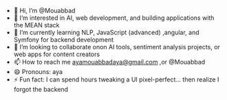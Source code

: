- 👋 Hi, I’m @Mouabbad
- 👀 I’m interested in AI, web development, and building applications with the MEAN stack
- 🌱 I’m currently learning  NLP, JavaScript (advanced) ,angular, and Symfony for backend development
- 💞️ I’m looking to collaborate onon AI tools, sentiment analysis projects, or web apps for content creators
- 📫 How to reach me ayamouabbadaya@gmail.com ,or @Mouabbad 
- 😄 Pronouns: aya
- ⚡ Fun fact: I can spend hours tweaking a UI pixel-perfect... then realize I forgot the backend

<!---
Mouabbad/Mouabbad is a ✨ special ✨ repository because its `README.md` (this file) appears on your GitHub profile.
You can click the Preview link to take a look at your changes.
--->
